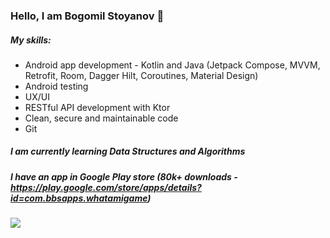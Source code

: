 ### Hello, I am Bogomil Stoyanov 👋

##### My skills:
*  Android app development - Kotlin and Java (Jetpack Compose, MVVM, Retrofit, Room, Dagger Hilt, Coroutines, Material Design)
*  Android testing
*  UX/UI
*  RESTful API development with Ktor
*  Clean, secure and maintainable code
*  Git

##### I am currently learning Data Structures and Algorithms

##### I have an app in Google Play store (80k+ downloads - https://play.google.com/store/apps/details?id=com.bbsapps.whatamigame)

![](https://komarev.com/ghpvc/?username=Bogomil-Stoyanov)



<!--
**Bogomil-Stoyanov/Bogomil-Stoyanov** is a ✨ _special_ ✨ repository because its `README.md` (this file) appears on your GitHub profile.

Here are some ideas to get you started:

- 🔭 I’m currently working on ...
- 🌱 I’m currently learning ...
- 👯 I’m looking to collaborate on ...
- 🤔 I’m looking for help with ...
- 💬 Ask me about ...
- 📫 How to reach me: ...
- 😄 Pronouns: ...
- ⚡ Fun fact: ...
-->
